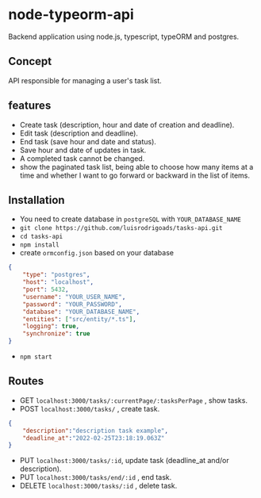 # node-typeorm-api

Backend application using node.js, typescript, typeORM and postgres.

## Concept

API responsible for managing a user's task list.

## features

- Create task (description, hour and date of creation and deadline).
- Edit task (description and deadline).
- End task (save hour and date and status).
- Save hour and date of updates in task.
- A completed task cannot be changed.
- show the paginated task list, being able to choose how many items at a time and whether I want to go forward or backward in the list of items.

## Installation

- You need to create database in `postgreSQL` with `YOUR_DATABASE_NAME`
- `git clone https://github.com/luisrodrigoads/tasks-api.git`
- `cd tasks-api`
- `npm install`
- create `ormconfig.json` based on your database

```json
{
    "type": "postgres",
    "host": "localhost",
    "port": 5432,
    "username": "YOUR_USER_NAME",
    "password": "YOUR_PASSWORD",
    "database": "YOUR_DATABASE_NAME",
    "entities": ["src/entity/*.ts"],
    "logging": true,
    "synchronize": true  
}
```

- `npm start`

## Routes 

- GET `localhost:3000/tasks/:currentPage/:tasksPerPage` , show tasks.
- POST `localhost:3000/tasks/` , create task. 

```json
{
    "description":"description task example",
    "deadline_at":"2022-02-25T23:18:19.063Z"
}
```
- PUT `localhost:3000/tasks/:id`, update task (deadline_at and/or description).
- PUT `localhost:3000/tasks/end/:id` , end task.
- DELETE `localhost:3000/tasks/:id` , delete task.